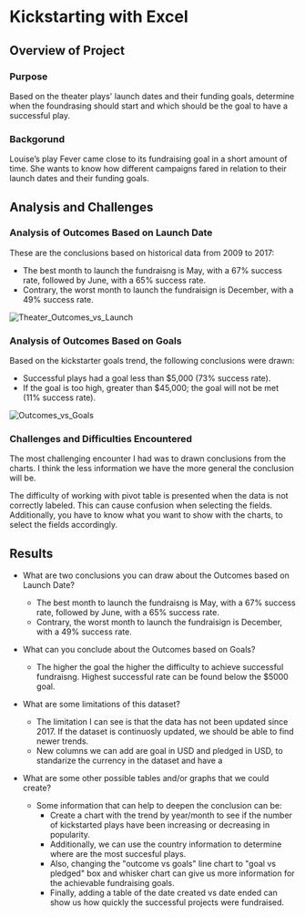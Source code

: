 # Kickstarting with Excel

## Overview of Project

### Purpose
Based on the theater plays' launch dates and their funding goals, determine when the foundrasing should start and which should be the goal to have a successful play.

### Backgorund
Louise’s play Fever came close to its fundraising goal in a short amount of time. She wants to know how different campaigns fared in relation to their launch dates and their funding goals.

## Analysis and Challenges

### Analysis of Outcomes Based on Launch Date
These are the conclusions based on historical data from 2009 to 2017: 
* The best month to launch the fundraisng is May, with a 67% success rate, followed by June, with a 65% success rate. 
* Contrary, the worst month to launch the fundraisign is December, with a 49% success rate.      

![Theater_Outcomes_vs_Launch](https://user-images.githubusercontent.com/21972342/134095417-915d9261-01ac-4258-8a70-7861d80e59c4.png)

### Analysis of Outcomes Based on Goals
Based on the kickstarter goals trend, the following conclusions were drawn:
* Successful plays had a goal less than $5,000 (73% success rate).
* If the goal is too high, greater than $45,000; the goal will not be met (11% success rate).  

![Outcomes_vs_Goals](https://user-images.githubusercontent.com/21972342/134098355-8f5c3125-a5ef-498d-ad8e-429bd3797e3c.png)

### Challenges and Difficulties Encountered
The most challenging encounter I had was to drawn conclusions from the charts. I think the less information we have the more general the conclusion will be.

The difficulty of working with pivot table is presented when the data is not correctly labeled. This can cause confusion when selecting the fields. Additionally, you have to know what you want to show with the charts, to select the fields accordingly.   

## Results

- What are two conclusions you can draw about the Outcomes based on Launch Date?
  * The best month to launch the fundraisng is May, with a 67% success rate, followed by June, with a 65% success rate. 
  * Contrary, the worst month to launch the fundraisign is December, with a 49% success rate. 

- What can you conclude about the Outcomes based on Goals?
  * The higher the goal the higher the difficulty to achieve successful fundraisng. Highest successful rate can be found below the $5000 goal.

- What are some limitations of this dataset?
  * The limitation I can see is that the data has not been updated since 2017. If the dataset is continuosly updated, we should be able to find newer trends. 
  * New columns we can add are goal in USD and pledged in USD, to standarize the currency in the dataset and have a    

- What are some other possible tables and/or graphs that we could create?
  * Some information that can help to deepen the conclusion can be:
    - Create a chart with the trend by year/month to see if the number of kickstarted plays have been increasing or decreasing in popularity.  
    - Additionally, we can use the country information to determine where are the most succesful plays.
    - Also, changing the "outcome vs goals" line chart to "goal vs pledged" box and whisker chart can give us more information for the achievable fundraising goals.     
    - Finally, adding a table of the date created vs date ended can show us how quickly the successful projects were fundraised.      

